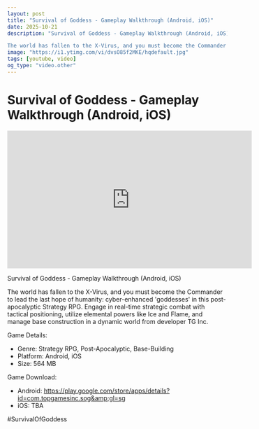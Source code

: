 ```yaml
---
layout: post
title: "Survival of Goddess - Gameplay Walkthrough (Android, iOS)"
date: 2025-10-21
description: "Survival of Goddess - Gameplay Walkthrough (Android, iOS)

The world has fallen to the X-Virus, and you must become the Commander to lead the last hope ..."
image: "https://i1.ytimg.com/vi/dvsO85f2MKE/hqdefault.jpg"
tags: [youtube, video]
og_type: "video.other"
---
```


<script type="application/ld+json">
{
  "@context": "http://schema.org",
  "@type": "VideoObject",
  "name": "Survival of Goddess - Gameplay Walkthrough (Android, iOS)",
  "description": "Survival of Goddess - Gameplay Walkthrough (Android, iOS)\n\nThe world has fallen to the X-Virus, and you must become the Commander to lead the last hope of humanity: cyber-enhanced 'goddesses' in this post-apocalyptic Strategy RPG. Engage in real-time strategic combat with tactical positioning, utilize elemental powers like Ice and Flame, and manage base construction in a dynamic world from developer TG Inc.\n\nGame Details:\n\n- Genre: Strategy RPG, Post-Apocalyptic, Base-Building\n- Platform: Android, iOS\n- Size: 564 MB \n\nGame Download:\n\n- Android: https://play.google.com/store/apps/details?id=com.topgamesinc.sog&amp;gl=sg\n- iOS: TBA\n\n#SurvivalOfGoddess",
  "thumbnailUrl": "https://i1.ytimg.com/vi/dvsO85f2MKE/hqdefault.jpg",
  "uploadDate": "2025-10-21T15:01:14",
  "embedUrl": "https://www.youtube.com/embed/dvsO85f2MKE",
  "publisher": {
    "@type": "Person",
    "name": "Celo Zaga"
  },
  "mainEntityOfPage": {
    "@type": "WebPage",
    "@id": "https://celozaga.github.io/2025/10/21/survival-of-goddess---gameplay-walkthrough-(android,-ios)-dvsO85f2MKE.html"
  },
  "duration": "PT0M0S"
}
</script>

<script type="application/ld+json">
{
  "@context": "http://schema.org",
  "@type": "BlogPosting",
  "headline": "Survival of Goddess - Gameplay Walkthrough (Android, iOS)",
  "image": "https://i1.ytimg.com/vi/dvsO85f2MKE/hqdefault.jpg",
  "publisher": {
    "@type": "Person",
    "name": "Celo Zaga"
  },
  "url": "https://celozaga.github.io/2025/10/21/survival-of-goddess---gameplay-walkthrough-(android,-ios)-dvsO85f2MKE.html",
  "datePublished": "2025-10-21T15:01:14",
  "dateCreated": "2025-10-21T15:01:14",
  "dateModified": "2025-10-21T15:01:14",
  "description": "Survival of Goddess - Gameplay Walkthrough (Android, iOS)\n\nThe world has fallen to the X-Virus, and you must become the Commander to lead the last hope ...",
  "author": {
    "@type": "Person",
    "name": "Celo Zaga"
  },
  "mainEntityOfPage": {
    "@type": "WebPage",
    "@id": "https://celozaga.github.io/2025/10/21/survival-of-goddess---gameplay-walkthrough-(android,-ios)-dvsO85f2MKE.html"
  }
}
</script>

<h1 class="youtube-post-title">Survival of Goddess - Gameplay Walkthrough (Android, iOS)</h1>

<iframe width="560" height="315" src="https://www.youtube.com/embed/dvsO85f2MKE" class="youtube-post-embed" frameborder="0" allowfullscreen></iframe>

<p class="youtube-post-description">Survival of Goddess - Gameplay Walkthrough (Android, iOS)

The world has fallen to the X-Virus, and you must become the Commander to lead the last hope of humanity: cyber-enhanced 'goddesses' in this post-apocalyptic Strategy RPG. Engage in real-time strategic combat with tactical positioning, utilize elemental powers like Ice and Flame, and manage base construction in a dynamic world from developer TG Inc.

Game Details:

- Genre: Strategy RPG, Post-Apocalyptic, Base-Building
- Platform: Android, iOS
- Size: 564 MB 

Game Download:

- Android: https://play.google.com/store/apps/details?id=com.topgamesinc.sog&amp;gl=sg
- iOS: TBA

#SurvivalOfGoddess</p>
